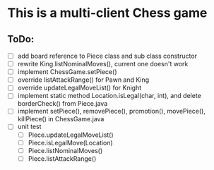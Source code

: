 # This is a multi-client Chess game

## ToDo:
- [ ] add board reference to Piece class and sub class constructor
- [ ] rewrite King.listNominalMoves(), current one doesn't work
- [ ] implement ChessGame.setPiece()
- [ ] override listAttackRange() for Pawn and King
- [ ] override updateLegalMoveList() for Knight
- [ ] implement static method Location.isLegal(char, int), and delete borderCheck() from Piece.java
- [ ] implement setPiece(), removePiece(), promotion(), movePiece(), killPiece() in ChessGame.java
- [ ] unit test
    - [ ] Piece.updateLegalMoveList()
    - [ ] Piece.isLegalMove(Location)
    - [ ] Piece.listNominalMoves()
    - [ ] Piece.listAttackRange()
